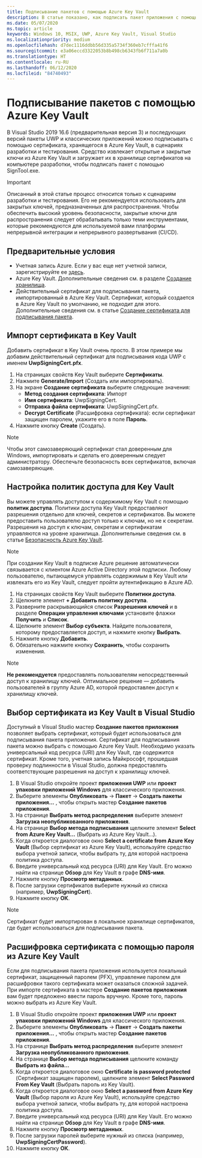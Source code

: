 ```yaml
---
title: Подписывание пакетов с помощью Azure Key Vault
description: В статье показано, как подписать пакет приложения с помощью сертификата из Azure Key Vault.
ms.date: 05/07/2020
ms.topic: article
keywords: Windows 10, MSIX, UWP, Azure Key Vault, Visual Studio
ms.localizationpriority: medium
ms.openlocfilehash: d7dec1116ddbb56d335a5734f360eb7cfffa41f6
ms.sourcegitcommit: e3a06eccd3322053b8b498cb6343fb6f711a7a0b
ms.translationtype: HT
ms.contentlocale: ru-RU
ms.lasthandoff: 06/12/2020
ms.locfileid: "84740493"
---
```

# <a name="sign-packages-with-azure-key-vault"></a>Подписывание пакетов с помощью Azure Key Vault

В Visual Studio 2019 16.6 (предварительная версия 3) и последующих версий пакеты UWP и классических приложений можно подписывать с помощью сертификата, хранящегося в Azure Key Vault, в сценариях разработки и тестирования. Средство извлекает открытые и закрытые ключи из Azure Key Vault и загружает их в хранилище сертификатов на компьютере разработки, чтобы подписать пакет с помощью SignTool.exe.

> [!IMPORTANT]
> Описанный в этой статье процесс относится только к сценариям разработки и тестирования. Его не рекомендуется использовать для закрытых ключей, предназначенных для распространения. Чтобы обеспечить высокий уровень безопасности, закрытые ключи для распространения следует обрабатывать только теми инструментами, которые рекомендуются для используемой вами платформы непрерывной интеграции и непрерывного развертывания (CI/CD).

## <a name="prerequisites"></a>Предварительные условия

- Учетная запись Azure. Если у вас еще нет учетной записи, зарегистрируйте ее [здесь](https://azure.microsoft.com/free/).
- Azure Key Vault. Дополнительные сведения см. в разделе [Создание хранилища](https://docs.microsoft.com/azure/key-vault/secrets/quick-create-portal#create-a-vault).
- Действительный сертификат для подписывания пакета, импортированный в Azure Key Vault. Сертификат, который создается в Azure Key Vault по умолчанию, не подходит для этого. Дополнительные сведения см. в статье [Создание сертификата для подписывания пакета](../package/create-certificate-package-signing.md).

## <a name="import-a-certificate-to-your-key-vault"></a>Импорт сертификата в Key Vault

Добавить сертификат в Key Vault очень просто. В этом примере мы добавим действительный сертификат для подписывания кода UWP с именем **UwpSigningCert.pfx**.

1. На страницах свойств Key Vault выберите **Сертификаты**.
2. Нажмите **Generate/Import** (Создать или импортировать).
3. На экране **Создание сертификата** выберите следующие значения:
    - **Метод создания сертификата**: Импорт
    - **Имя сертификата**: UwpSigningCert.
    - **Отправка файла сертификата**: UwpSigningCert.pfx.
    - **Decrypt Certificate** (Расшифровка сертификата): если сертификат защищен паролем, укажите его в поле **Пароль**.
4. Нажмите кнопку **Create** (Создать).

> [!NOTE]
> Чтобы этот самозаверяющий сертификат стал доверенным для Windows, импортировать и сделать его доверенным следует администратору. Обеспечьте безопасность всех сертификатов, включая самозаверяющие.

## <a name="configure-the-access-policies-for-your-key-vault"></a>Настройка политик доступа для Key Vault

Вы можете управлять доступом к содержимому Key Vault с помощью **политик доступа**. Политики доступа Key Vault предоставляют разрешения отдельно для ключей, секретов и сертификатов. Вы можете предоставить пользователю доступ только к ключам, но не к секретам. Разрешения на доступ к ключам, секретам и сертификатам управляются на уровне хранилища. Дополнительные сведения см. в статье [Безопасность Azure Key Vault](https://docs.microsoft.com/azure/key-vault/general/overview-security#identity-and-access-management).

> [!NOTE]
> При создании Key Vault в подписке Azure решение автоматически связывается с клиентом Azure Active Directory этой подписки. Любому пользователю, пытающемуся управлять содержимым в Key Vault или извлекать его из Key Vault, следует пройти аутентификацию в Azure AD.

1. На страницах свойств Key Vault выберите **Политики доступа**.
2. Щелкните элемент **+ Добавить политику доступа**.
3. Разверните раскрывающийся список **Разрешения ключей** и в разделе **Операции управления ключами** установите флажки **Получить** и **Список**.
4. Щелкните элемент **Выбор субъекта**. Найдите пользователя, которому предоставляется доступ, и нажмите кнопку **Выбрать**.
5. Нажмите кнопку **Добавить**.
6. Обязательно нажмите кнопку **Сохранить**, чтобы сохранить изменения.

> [!NOTE]
> **Не рекомендуется** предоставлять пользователям непосредственный доступ к хранилищу ключей. Оптимальное решение — добавить пользователей в группу Azure AD, которой предоставлен доступ к хранилищу ключей.

## <a name="select-a-certificate-from-your-key-vault-in-visual-studio"></a>Выбор сертификата из Key Vault в Visual Studio

Доступный в Visual Studio мастер **Создание пакетов приложения** позволяет выбрать сертификат, который будет использоваться для подписывания пакета приложения. Сертификат для подписывания пакета можно выбрать с помощью Azure Key Vault. Необходимо указать универсальный код ресурса (URI) для Key Vault, где содержится сертификат. Кроме того, учетная запись Майкрософт, прошедшая проверку подлинности в Visual Studio, должна предоставлять соответствующие разрешения на доступ к хранилищу ключей.

1. В Visual Studio откройте проект **приложения UWP** или **проект упаковки приложений Windows** для классического приложения.
2. Выберите элементы **Опубликовать** -> **Пакет** -> **Создать пакеты приложения…** , чтобы открыть мастер **Создание пакетов приложения**.
3. На странице **Выбрать метод распределения** выберите элемент **Загрузка неопубликованного приложения**.
4. На странице **Выбор метода подписывания** щелкните элемент **Select from Azure Key Vault…** (Выбрать из Azure Key Vault…).
5. Когда откроется диалоговое окно **Select a certificate from Azure Key Vault** (Выбор сертификат из Azure Key Vault), используйте средство выбора учетной записи, чтобы выбрать ту, для которой настроена политика доступа.
6. Введите универсальный код ресурса (URI) для Key Vault. Его можно найти на странице **Обзор** для Key Vault в графе **DNS-имя**.
7. Нажмите кнопку **Просмотр метаданных**.
8. После загрузки сертификатов выберите нужный из списка (например, **UwpSigningCert**).
9. Нажмите кнопку **ОК**.

> [!NOTE]
> Сертификат будет импортирован в локальное хранилище сертификатов, где будет использоваться для подписывания пакета.

## <a name="decrypt-your-certificate-with-a-password-from-azure-key-vault"></a>Расшифровка сертификата с помощью пароля из Azure Key Vault

Если для подписывания пакета приложения используется локальный сертификат, защищенный паролем (PFX), управление паролем для расшифровки такого сертификата может оказаться сложной задачей. При импорте сертификата в мастере **Создание пакетов приложения** вам будет предложено ввести пароль вручную. Кроме того, пароль можно выбрать из Azure Key Vault.

1. В Visual Studio откройте проект **приложения UWP** или **проект упаковки приложений Windows** для классического приложения.
2. Выберите элементы **Опубликовать** -> **Пакет** -> **Создать пакеты приложения…** , чтобы открыть мастер **Создание пакетов приложения**.
3. На странице **Выбрать метод распределения** выберите элемент **Загрузка неопубликованного приложения**.
4. На странице **Выбор метода подписывания** щелкните команду **Выбрать из файла…**
5. Когда откроется диалоговое окно **Certificate is password protected** (Сертификат защищен паролем), щелкните элемент **Select Password From Key Vault** (Выбрать пароль из Key Vault).
6. Когда откроется диалоговое окно **Select a password from Azure Key Vault** (Выбор пароля из Azure Key Vault), используйте средство выбора учетной записи, чтобы выбрать ту, для которой настроена политика доступа.
7. Введите универсальный код ресурса (URI) для Key Vault. Его можно найти на странице **Обзор** для Key Vault в графе **DNS-имя**.
8. Нажмите кнопку **Просмотр метаданных**.
9. После загрузки паролей выберите нужный из списка (например, **UwpSigningCertPassword**).
10. Нажмите кнопку **ОК**.
